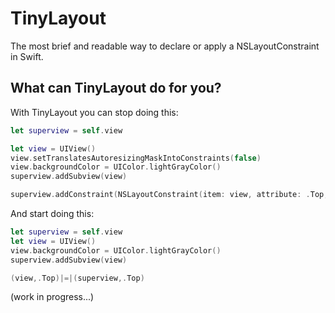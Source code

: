 # TinyLayout
The most brief and readable way to declare or apply a NSLayoutConstraint in Swift.

## What can TinyLayout do for you?
With TinyLayout you can stop doing this:

```swift
let superview = self.view

let view = UIView()
view.setTranslatesAutoresizingMaskIntoConstraints(false)
view.backgroundColor = UIColor.lightGrayColor()
superview.addSubview(view)

superview.addConstraint(NSLayoutConstraint(item: view, attribute: .Top, relatedBy: .Equal, toItem: superview, attribute: .Top, multiplier: 1, constant:0))
```

And start doing this:
```swift
let superview = self.view
let view = UIView()
view.backgroundColor = UIColor.lightGrayColor()
superview.addSubview(view)

(view,.Top)|=|(superview,.Top)
```


(work in progress...)
